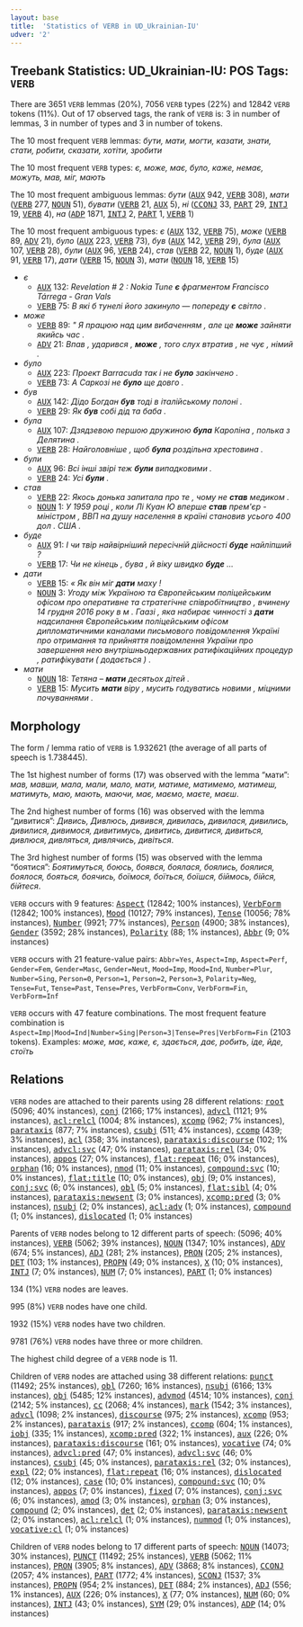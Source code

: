 ```yaml
---
layout: base
title:  'Statistics of VERB in UD_Ukrainian-IU'
udver: '2'
---
```


## Treebank Statistics: UD_Ukrainian-IU: POS Tags: `VERB`

There are 3651 `VERB` lemmas (20%), 7056 `VERB` types (22%) and 12842 `VERB` tokens (11%).
Out of 17 observed tags, the rank of `VERB` is: 3 in number of lemmas, 3 in number of types and 3 in number of tokens.

The 10 most frequent `VERB` lemmas: <em>бути, мати, могти, казати, знати, стати, робити, сказати, хотіти, зробити</em>

The 10 most frequent `VERB` types:  <em>є, може, має, було, каже, немає, можуть, мав, міг, мають</em>

The 10 most frequent ambiguous lemmas: <em>бути</em> (<tt><a href="uk_iu-pos-AUX.html">AUX</a></tt> 942, <tt><a href="uk_iu-pos-VERB.html">VERB</a></tt> 308), <em>мати</em> (<tt><a href="uk_iu-pos-VERB.html">VERB</a></tt> 277, <tt><a href="uk_iu-pos-NOUN.html">NOUN</a></tt> 51), <em>бувати</em> (<tt><a href="uk_iu-pos-VERB.html">VERB</a></tt> 21, <tt><a href="uk_iu-pos-AUX.html">AUX</a></tt> 5), <em>ні</em> (<tt><a href="uk_iu-pos-CCONJ.html">CCONJ</a></tt> 33, <tt><a href="uk_iu-pos-PART.html">PART</a></tt> 29, <tt><a href="uk_iu-pos-INTJ.html">INTJ</a></tt> 19, <tt><a href="uk_iu-pos-VERB.html">VERB</a></tt> 4), <em>на</em> (<tt><a href="uk_iu-pos-ADP.html">ADP</a></tt> 1871, <tt><a href="uk_iu-pos-INTJ.html">INTJ</a></tt> 2, <tt><a href="uk_iu-pos-PART.html">PART</a></tt> 1, <tt><a href="uk_iu-pos-VERB.html">VERB</a></tt> 1)

The 10 most frequent ambiguous types:  <em>є</em> (<tt><a href="uk_iu-pos-AUX.html">AUX</a></tt> 132, <tt><a href="uk_iu-pos-VERB.html">VERB</a></tt> 75), <em>може</em> (<tt><a href="uk_iu-pos-VERB.html">VERB</a></tt> 89, <tt><a href="uk_iu-pos-ADV.html">ADV</a></tt> 21), <em>було</em> (<tt><a href="uk_iu-pos-AUX.html">AUX</a></tt> 223, <tt><a href="uk_iu-pos-VERB.html">VERB</a></tt> 73), <em>був</em> (<tt><a href="uk_iu-pos-AUX.html">AUX</a></tt> 142, <tt><a href="uk_iu-pos-VERB.html">VERB</a></tt> 29), <em>була</em> (<tt><a href="uk_iu-pos-AUX.html">AUX</a></tt> 107, <tt><a href="uk_iu-pos-VERB.html">VERB</a></tt> 28), <em>були</em> (<tt><a href="uk_iu-pos-AUX.html">AUX</a></tt> 96, <tt><a href="uk_iu-pos-VERB.html">VERB</a></tt> 24), <em>став</em> (<tt><a href="uk_iu-pos-VERB.html">VERB</a></tt> 22, <tt><a href="uk_iu-pos-NOUN.html">NOUN</a></tt> 1), <em>буде</em> (<tt><a href="uk_iu-pos-AUX.html">AUX</a></tt> 91, <tt><a href="uk_iu-pos-VERB.html">VERB</a></tt> 17), <em>дати</em> (<tt><a href="uk_iu-pos-VERB.html">VERB</a></tt> 15, <tt><a href="uk_iu-pos-NOUN.html">NOUN</a></tt> 3), <em>мати</em> (<tt><a href="uk_iu-pos-NOUN.html">NOUN</a></tt> 18, <tt><a href="uk_iu-pos-VERB.html">VERB</a></tt> 15)


* <em>є</em>
  * <tt><a href="uk_iu-pos-AUX.html">AUX</a></tt> 132: <em>Revelation # 2 : Nokia Tune <b>є</b> фрагментом Francisco Tárrega - Gran Vals</em>
  * <tt><a href="uk_iu-pos-VERB.html">VERB</a></tt> 75: <em>В які б тунелі його закинуло — попереду <b>є</b> світло .</em>
* <em>може</em>
  * <tt><a href="uk_iu-pos-VERB.html">VERB</a></tt> 89: <em>" Я працюю над цим вибаченням , але це <b>може</b> зайняти якийсь час .</em>
  * <tt><a href="uk_iu-pos-ADV.html">ADV</a></tt> 21: <em>Впав , ударився , <b>може</b> , того слух втратив , не чує , німий .</em>
* <em>було</em>
  * <tt><a href="uk_iu-pos-AUX.html">AUX</a></tt> 223: <em>Проект Barracuda так і не <b>було</b> закінчено .</em>
  * <tt><a href="uk_iu-pos-VERB.html">VERB</a></tt> 73: <em>А Саркозі не <b>було</b> ще довго .</em>
* <em>був</em>
  * <tt><a href="uk_iu-pos-AUX.html">AUX</a></tt> 142: <em>Дідо Богдан <b>був</b> тоді в італійському полоні .</em>
  * <tt><a href="uk_iu-pos-VERB.html">VERB</a></tt> 29: <em>Як <b>був</b> собі дід та баба .</em>
* <em>була</em>
  * <tt><a href="uk_iu-pos-AUX.html">AUX</a></tt> 107: <em>Дзядзевою першою дружиною <b>була</b> Кароліна , полька з Делятина .</em>
  * <tt><a href="uk_iu-pos-VERB.html">VERB</a></tt> 28: <em>Найголовніше , щоб <b>була</b> роздільна хрестовина .</em>
* <em>були</em>
  * <tt><a href="uk_iu-pos-AUX.html">AUX</a></tt> 96: <em>Всі інші звірі теж <b>були</b> випадковими .</em>
  * <tt><a href="uk_iu-pos-VERB.html">VERB</a></tt> 24: <em>Усі <b>були</b> .</em>
* <em>став</em>
  * <tt><a href="uk_iu-pos-VERB.html">VERB</a></tt> 22: <em>Якось донька запитала про те , чому не <b>став</b> медиком .</em>
  * <tt><a href="uk_iu-pos-NOUN.html">NOUN</a></tt> 1: <em>У 1959 році , коли Лі Куан Ю вперше <b>став</b> прем'єр - міністром , ВВП на душу населення в країні становив усього 400 дол . США .</em>
* <em>буде</em>
  * <tt><a href="uk_iu-pos-AUX.html">AUX</a></tt> 91: <em>І чи твір найвірніший пересічній дійсності <b>буде</b> найліпший ?</em>
  * <tt><a href="uk_iu-pos-VERB.html">VERB</a></tt> 17: <em>Чи не кінець , бува , й віку швидко <b>буде</b> ...</em>
* <em>дати</em>
  * <tt><a href="uk_iu-pos-VERB.html">VERB</a></tt> 15: <em>« Як він міг <b>дати</b> маху !</em>
  * <tt><a href="uk_iu-pos-NOUN.html">NOUN</a></tt> 3: <em>Угоду між Україною та Європейським поліцейським офісом про оперативне та стратегічне співробітництво , вчинену 14 грудня 2016 року в м . Гаазі , яка набирає чинності з <b>дати</b> надсилання Європейським поліцейським офісом дипломатичними каналами письмового повідомлення Україні про отримання та прийняття повідомлення України про завершення нею внутрішньодержавних ратифікаційних процедур , ратифікувати ( додається ) .</em>
* <em>мати</em>
  * <tt><a href="uk_iu-pos-NOUN.html">NOUN</a></tt> 18: <em>Тетяна – <b>мати</b> десятьох дітей .</em>
  * <tt><a href="uk_iu-pos-VERB.html">VERB</a></tt> 15: <em>Мусить <b>мати</b> віру , мусить годуватись новими , міцними почуваннями .</em>

## Morphology

The form / lemma ratio of `VERB` is 1.932621 (the average of all parts of speech is 1.738445).

The 1st highest number of forms (17) was observed with the lemma “мати”: <em>мав, мавши, мала, мали, мало, мати, матиме, матимемо, матимеш, матимуть, маю, мають, маючи, має, маємо, маєте, маєш</em>.

The 2nd highest number of forms (16) was observed with the lemma “дивитися”: <em>Дивись, Дивлюсь, дивився, дивилась, дивилася, дивились, дивилися, дивимося, дивитимусь, дивитись, дивитися, дивиться, дивлюся, дивляться, дивлячись, дивіться</em>.

The 3rd highest number of forms (15) was observed with the lemma “боятися”: <em>Боятимуться, боюсь, боявся, боялася, боялись, боялися, боялося, бояться, боячись, боїмося, боїться, боїшся, біймось, бійся, бійтеся</em>.

`VERB` occurs with 9 features: <tt><a href="uk_iu-feat-Aspect.html">Aspect</a></tt> (12842; 100% instances), <tt><a href="uk_iu-feat-VerbForm.html">VerbForm</a></tt> (12842; 100% instances), <tt><a href="uk_iu-feat-Mood.html">Mood</a></tt> (10127; 79% instances), <tt><a href="uk_iu-feat-Tense.html">Tense</a></tt> (10056; 78% instances), <tt><a href="uk_iu-feat-Number.html">Number</a></tt> (9921; 77% instances), <tt><a href="uk_iu-feat-Person.html">Person</a></tt> (4900; 38% instances), <tt><a href="uk_iu-feat-Gender.html">Gender</a></tt> (3592; 28% instances), <tt><a href="uk_iu-feat-Polarity.html">Polarity</a></tt> (88; 1% instances), <tt><a href="uk_iu-feat-Abbr.html">Abbr</a></tt> (9; 0% instances)

`VERB` occurs with 21 feature-value pairs: `Abbr=Yes`, `Aspect=Imp`, `Aspect=Perf`, `Gender=Fem`, `Gender=Masc`, `Gender=Neut`, `Mood=Imp`, `Mood=Ind`, `Number=Plur`, `Number=Sing`, `Person=0`, `Person=1`, `Person=2`, `Person=3`, `Polarity=Neg`, `Tense=Fut`, `Tense=Past`, `Tense=Pres`, `VerbForm=Conv`, `VerbForm=Fin`, `VerbForm=Inf`

`VERB` occurs with 47 feature combinations.
The most frequent feature combination is `Aspect=Imp|Mood=Ind|Number=Sing|Person=3|Tense=Pres|VerbForm=Fin` (2103 tokens).
Examples: <em>може, має, каже, є, здається, дає, робить, іде, йде, стоїть</em>


## Relations

`VERB` nodes are attached to their parents using 28 different relations: <tt><a href="uk_iu-dep-root.html">root</a></tt> (5096; 40% instances), <tt><a href="uk_iu-dep-conj.html">conj</a></tt> (2166; 17% instances), <tt><a href="uk_iu-dep-advcl.html">advcl</a></tt> (1121; 9% instances), <tt><a href="uk_iu-dep-acl-relcl.html">acl:relcl</a></tt> (1004; 8% instances), <tt><a href="uk_iu-dep-xcomp.html">xcomp</a></tt> (962; 7% instances), <tt><a href="uk_iu-dep-parataxis.html">parataxis</a></tt> (877; 7% instances), <tt><a href="uk_iu-dep-csubj.html">csubj</a></tt> (511; 4% instances), <tt><a href="uk_iu-dep-ccomp.html">ccomp</a></tt> (439; 3% instances), <tt><a href="uk_iu-dep-acl.html">acl</a></tt> (358; 3% instances), <tt><a href="uk_iu-dep-parataxis-discourse.html">parataxis:discourse</a></tt> (102; 1% instances), <tt><a href="uk_iu-dep-advcl-svc.html">advcl:svc</a></tt> (47; 0% instances), <tt><a href="uk_iu-dep-parataxis-rel.html">parataxis:rel</a></tt> (34; 0% instances), <tt><a href="uk_iu-dep-appos.html">appos</a></tt> (27; 0% instances), <tt><a href="uk_iu-dep-flat-repeat.html">flat:repeat</a></tt> (16; 0% instances), <tt><a href="uk_iu-dep-orphan.html">orphan</a></tt> (16; 0% instances), <tt><a href="uk_iu-dep-nmod.html">nmod</a></tt> (11; 0% instances), <tt><a href="uk_iu-dep-compound-svc.html">compound:svc</a></tt> (10; 0% instances), <tt><a href="uk_iu-dep-flat-title.html">flat:title</a></tt> (10; 0% instances), <tt><a href="uk_iu-dep-obj.html">obj</a></tt> (9; 0% instances), <tt><a href="uk_iu-dep-conj-svc.html">conj:svc</a></tt> (6; 0% instances), <tt><a href="uk_iu-dep-obl.html">obl</a></tt> (5; 0% instances), <tt><a href="uk_iu-dep-flat-sibl.html">flat:sibl</a></tt> (4; 0% instances), <tt><a href="uk_iu-dep-parataxis-newsent.html">parataxis:newsent</a></tt> (3; 0% instances), <tt><a href="uk_iu-dep-xcomp-pred.html">xcomp:pred</a></tt> (3; 0% instances), <tt><a href="uk_iu-dep-nsubj.html">nsubj</a></tt> (2; 0% instances), <tt><a href="uk_iu-dep-acl-adv.html">acl:adv</a></tt> (1; 0% instances), <tt><a href="uk_iu-dep-compound.html">compound</a></tt> (1; 0% instances), <tt><a href="uk_iu-dep-dislocated.html">dislocated</a></tt> (1; 0% instances)

Parents of `VERB` nodes belong to 12 different parts of speech:  (5096; 40% instances), <tt><a href="uk_iu-pos-VERB.html">VERB</a></tt> (5062; 39% instances), <tt><a href="uk_iu-pos-NOUN.html">NOUN</a></tt> (1347; 10% instances), <tt><a href="uk_iu-pos-ADV.html">ADV</a></tt> (674; 5% instances), <tt><a href="uk_iu-pos-ADJ.html">ADJ</a></tt> (281; 2% instances), <tt><a href="uk_iu-pos-PRON.html">PRON</a></tt> (205; 2% instances), <tt><a href="uk_iu-pos-DET.html">DET</a></tt> (103; 1% instances), <tt><a href="uk_iu-pos-PROPN.html">PROPN</a></tt> (49; 0% instances), <tt><a href="uk_iu-pos-X.html">X</a></tt> (10; 0% instances), <tt><a href="uk_iu-pos-INTJ.html">INTJ</a></tt> (7; 0% instances), <tt><a href="uk_iu-pos-NUM.html">NUM</a></tt> (7; 0% instances), <tt><a href="uk_iu-pos-PART.html">PART</a></tt> (1; 0% instances)

134 (1%) `VERB` nodes are leaves.

995 (8%) `VERB` nodes have one child.

1932 (15%) `VERB` nodes have two children.

9781 (76%) `VERB` nodes have three or more children.

The highest child degree of a `VERB` node is 11.

Children of `VERB` nodes are attached using 38 different relations: <tt><a href="uk_iu-dep-punct.html">punct</a></tt> (11492; 25% instances), <tt><a href="uk_iu-dep-obl.html">obl</a></tt> (7260; 16% instances), <tt><a href="uk_iu-dep-nsubj.html">nsubj</a></tt> (6166; 13% instances), <tt><a href="uk_iu-dep-obj.html">obj</a></tt> (5485; 12% instances), <tt><a href="uk_iu-dep-advmod.html">advmod</a></tt> (4514; 10% instances), <tt><a href="uk_iu-dep-conj.html">conj</a></tt> (2142; 5% instances), <tt><a href="uk_iu-dep-cc.html">cc</a></tt> (2068; 4% instances), <tt><a href="uk_iu-dep-mark.html">mark</a></tt> (1542; 3% instances), <tt><a href="uk_iu-dep-advcl.html">advcl</a></tt> (1098; 2% instances), <tt><a href="uk_iu-dep-discourse.html">discourse</a></tt> (975; 2% instances), <tt><a href="uk_iu-dep-xcomp.html">xcomp</a></tt> (953; 2% instances), <tt><a href="uk_iu-dep-parataxis.html">parataxis</a></tt> (917; 2% instances), <tt><a href="uk_iu-dep-ccomp.html">ccomp</a></tt> (604; 1% instances), <tt><a href="uk_iu-dep-iobj.html">iobj</a></tt> (335; 1% instances), <tt><a href="uk_iu-dep-xcomp-pred.html">xcomp:pred</a></tt> (322; 1% instances), <tt><a href="uk_iu-dep-aux.html">aux</a></tt> (226; 0% instances), <tt><a href="uk_iu-dep-parataxis-discourse.html">parataxis:discourse</a></tt> (161; 0% instances), <tt><a href="uk_iu-dep-vocative.html">vocative</a></tt> (74; 0% instances), <tt><a href="uk_iu-dep-advcl-pred.html">advcl:pred</a></tt> (47; 0% instances), <tt><a href="uk_iu-dep-advcl-svc.html">advcl:svc</a></tt> (46; 0% instances), <tt><a href="uk_iu-dep-csubj.html">csubj</a></tt> (45; 0% instances), <tt><a href="uk_iu-dep-parataxis-rel.html">parataxis:rel</a></tt> (32; 0% instances), <tt><a href="uk_iu-dep-expl.html">expl</a></tt> (22; 0% instances), <tt><a href="uk_iu-dep-flat-repeat.html">flat:repeat</a></tt> (16; 0% instances), <tt><a href="uk_iu-dep-dislocated.html">dislocated</a></tt> (12; 0% instances), <tt><a href="uk_iu-dep-case.html">case</a></tt> (10; 0% instances), <tt><a href="uk_iu-dep-compound-svc.html">compound:svc</a></tt> (10; 0% instances), <tt><a href="uk_iu-dep-appos.html">appos</a></tt> (7; 0% instances), <tt><a href="uk_iu-dep-fixed.html">fixed</a></tt> (7; 0% instances), <tt><a href="uk_iu-dep-conj-svc.html">conj:svc</a></tt> (6; 0% instances), <tt><a href="uk_iu-dep-amod.html">amod</a></tt> (3; 0% instances), <tt><a href="uk_iu-dep-orphan.html">orphan</a></tt> (3; 0% instances), <tt><a href="uk_iu-dep-compound.html">compound</a></tt> (2; 0% instances), <tt><a href="uk_iu-dep-det.html">det</a></tt> (2; 0% instances), <tt><a href="uk_iu-dep-parataxis-newsent.html">parataxis:newsent</a></tt> (2; 0% instances), <tt><a href="uk_iu-dep-acl-relcl.html">acl:relcl</a></tt> (1; 0% instances), <tt><a href="uk_iu-dep-nummod.html">nummod</a></tt> (1; 0% instances), <tt><a href="uk_iu-dep-vocative-cl.html">vocative:cl</a></tt> (1; 0% instances)

Children of `VERB` nodes belong to 17 different parts of speech: <tt><a href="uk_iu-pos-NOUN.html">NOUN</a></tt> (14073; 30% instances), <tt><a href="uk_iu-pos-PUNCT.html">PUNCT</a></tt> (11492; 25% instances), <tt><a href="uk_iu-pos-VERB.html">VERB</a></tt> (5062; 11% instances), <tt><a href="uk_iu-pos-PRON.html">PRON</a></tt> (3905; 8% instances), <tt><a href="uk_iu-pos-ADV.html">ADV</a></tt> (3868; 8% instances), <tt><a href="uk_iu-pos-CCONJ.html">CCONJ</a></tt> (2057; 4% instances), <tt><a href="uk_iu-pos-PART.html">PART</a></tt> (1772; 4% instances), <tt><a href="uk_iu-pos-SCONJ.html">SCONJ</a></tt> (1537; 3% instances), <tt><a href="uk_iu-pos-PROPN.html">PROPN</a></tt> (954; 2% instances), <tt><a href="uk_iu-pos-DET.html">DET</a></tt> (884; 2% instances), <tt><a href="uk_iu-pos-ADJ.html">ADJ</a></tt> (556; 1% instances), <tt><a href="uk_iu-pos-AUX.html">AUX</a></tt> (226; 0% instances), <tt><a href="uk_iu-pos-X.html">X</a></tt> (77; 0% instances), <tt><a href="uk_iu-pos-NUM.html">NUM</a></tt> (60; 0% instances), <tt><a href="uk_iu-pos-INTJ.html">INTJ</a></tt> (43; 0% instances), <tt><a href="uk_iu-pos-SYM.html">SYM</a></tt> (29; 0% instances), <tt><a href="uk_iu-pos-ADP.html">ADP</a></tt> (14; 0% instances)

